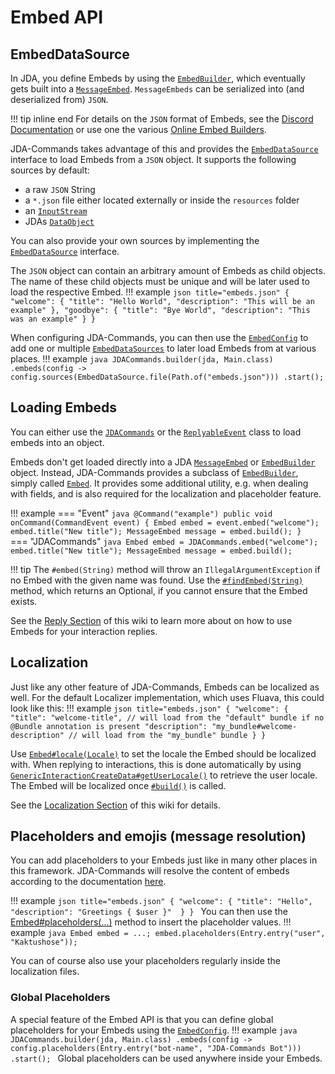 # Embed API
## EmbedDataSource
In JDA, you define Embeds by using the [`EmbedBuilder`](https://docs.jda.wiki/net/dv8tion/jda/api/EmbedBuilder.html), 
which eventually gets built into a [`MessageEmbed`](https://docs.jda.wiki/net/dv8tion/jda/api/entities/MessageEmbed.html).
`MessageEmbeds` can be serialized into (and deserialized from) `JSON`. 

!!! tip inline end
    For details on the `JSON` format of Embeds, see the [Discord Documentation](https://discord.com/developers/docs/resources/message#embed-object)
    or use one the various [Online Embed Builders](https://glitchii.github.io/embedbuilder/).

JDA-Commands takes advantage of this and provides the [`EmbedDataSource`](https://kaktushose.github.io/jda-commands/javadocs/4/io.github.kaktushose.jda.commands.core/com/github/kaktushose/jda/commands/embeds/EmbedDataSource.html) 
interface to load Embeds from a `JSON` object. It supports the following sources by default:

- a raw `JSON` String
- a `*.json` file either located externally or inside the `resources` folder
- an [`InputStream`](https://docs.oracle.com/en/java/javase/24/docs/api/java.base/java/io/InputStream.html)
- JDAs [`DataObject`](https://docs.jda.wiki/net/dv8tion/jda/api/utils/data/DataObject.html)

You can also provide your own sources by implementing the [`EmbedDataSource`](https://kaktushose.github.io/jda-commands/javadocs/4/io.github.kaktushose.jda.commands.core/com/github/kaktushose/jda/commands/embeds/EmbedDataSource.html)
interface. 

The `JSON` object can contain an arbitrary amount of Embeds as child objects. The name of these child objects must be unique
and will be later used to load the respective Embed.
!!! example 
    ```json title="embeds.json"
    {
        "welcome": {
            "title": "Hello World",
            "description": "This will be an example"
        },
        "goodbye": {
            "title": "Bye World",
            "description": "This was an example"
        }
    }
    ```

When configuring JDA-Commands, you can then use the [`EmbedConfig`](https://kaktushose.github.io/jda-commands/javadocs/4/io.github.kaktushose.jda.commands.core/com/github/kaktushose/jda/commands/embeds/EmbedConfig.html#sources(com.github.kaktushose.jda.commands.embeds.EmbedDataSource...))
to add one or multiple [`EmbedDataSources`](https://kaktushose.github.io/jda-commands/javadocs/4/io.github.kaktushose.jda.commands.core/com/github/kaktushose/jda/commands/embeds/EmbedDataSource.html)
to later load Embeds from at various places.
!!! example
    ```java
    JDACommands.builder(jda, Main.class)
        .embeds(config -> config.sources(EmbedDataSource.file(Path.of("embeds.json")))
        .start();
    ```

## Loading Embeds
You can either use the [`JDACommands`](https://kaktushose.github.io/jda-commands/javadocs/4/io.github.kaktushose.jda.commands.core/com/github/kaktushose/jda/commands/JDACommands.html#embed(java.lang.String))
or the [`ReplyableEvent`](https://kaktushose.github.io/jda-commands/javadocs/4/io.github.kaktushose.jda.commands.core/com/github/kaktushose/jda/commands/dispatching/events/ReplyableEvent.html#embed(java.lang.String))
class to load embeds into an object.  

Embeds don't get loaded directly into a JDA [`MessageEmbed`](https://docs.jda.wiki/net/dv8tion/jda/api/entities/MessageEmbed.html)
or [`EmbedBuilder`](https://docs.jda.wiki/net/dv8tion/jda/api/EmbedBuilder.html) object. Instead, JDA-Commands provides
a subclass of [`EmbedBuilder`](https://docs.jda.wiki/net/dv8tion/jda/api/EmbedBuilder.html), simply called [`Embed`](https://kaktushose.github.io/jda-commands/javadocs/4/io.github.kaktushose.jda.commands.core/com/github/kaktushose/jda/commands/embeds/Embed.html). 
It provides some additional utility, e.g. when dealing with fields, and is also required for the localization and 
placeholder feature. 

!!! example
    === "Event"
        ```java
        @Command("example")
        public void onCommand(CommandEvent event) {
            Embed embed = event.embed("welcome");
            embed.title("New title");
            MessageEmbed message = embed.build();
        }
        ```
    === "JDACommands"
        ```java
        Embed embed = JDACommands.embed("welcome");
        embed.title("New title");
        MessageEmbed message = embed.build();
        ```
    
!!! tip
    The `#embed(String)` method will throw an `IllegalArgumentException` if no Embed with the given name was found. Use the 
    [`#findEmbed(String)`](https://kaktushose.github.io/jda-commands/javadocs/4/search.html?q=findEmbed) method, which
    returns an Optional, if you cannot ensure that the Embed exists.

See the [Reply Section](../interactions/reply.md#embeds) of this wiki to learn more about on how to use Embeds for your
interaction replies.

## Localization
Just like any other feature of JDA-Commands, Embeds can be localized as well. For the default Localizer implementation, 
which uses Fluava, this could look like this:
!!! example
    ```json title="embeds.json"
    {
        "welcome": {
            "title": "welcome-title", // will load from the "default" bundle if no @Bundle annotation is present
            "description": "my_bundle#welcome-description" // will load from the "my_bundle" bundle
        }
    }
    ```

Use [`Embed#locale(Locale)`](https://kaktushose.github.io/jda-commands/javadocs/4/io.github.kaktushose.jda.commands.core/com/github/kaktushose/jda/commands/embeds/Embed.html#locale(java.util.Locale))
to set the locale the Embed should be localized with. When replying to interactions, this is done automatically by using
[`GenericInteractionCreateData#getUserLocale()`](https://docs.jda.wiki/net/dv8tion/jda/api/events/interaction/GenericInteractionCreateEvent.html#getUserLocale())
to retrieve the user locale. The Embed will be localized once [`#build()`](https://kaktushose.github.io/jda-commands/javadocs/snapshot/io.github.kaktushose.jda.commands.core/com/github/kaktushose/jda/commands/embeds/Embed.html#build())
is called. 

See the [Localization Section](localization.md) of this wiki for details.

## Placeholders and emojis (message resolution)
You can add placeholders to your Embeds just like in many other places in this framework. JDA-Commands will resolve the
content of embeds according to the documentation [here](overview.md).

!!! example
    ```json title="embeds.json"
    {
        "welcome": {
            "title": "Hello", 
            "description": "Greetings { $user }" 
        }
    }
    ```
You can then use the [Embed#placeholders(...)](https://kaktushose.github.io/jda-commands/javadocs/snapshot/io.github.kaktushose.jda.commands.core/com/github/kaktushose/jda/commands/embeds/Embed.html#placeholders(com.github.kaktushose.jda.commands.i18n.I18n.Entry...))
method to insert the placeholder values.
!!! example
    ```java
    Embed embed = ...;
    embed.placeholders(Entry.entry("user", "Kaktushose"));
    ```

You can of course also use your placeholders regularly inside the localization files. 

### Global Placeholders
A special feature of the Embed API is that you can define global placeholders for your Embeds using the [`EmbedConfig`](https://kaktushose.github.io/jda-commands/javadocs/4/io.github.kaktushose.jda.commands.core/com/github/kaktushose/jda/commands/embeds/EmbedConfig.html#placeholders(com.github.kaktushose.jda.commands.i18n.I18n.Entry...)).
!!! example
    ```java
    JDACommands.builder(jda, Main.class)
        .embeds(config -> config.placeholders(Entry.entry("bot-name", "JDA-Commands Bot")))
        .start();
    ``` 
Global placeholders can be used anywhere inside your Embeds.
